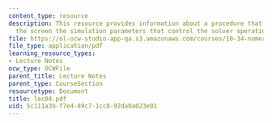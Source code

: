 ```yaml
---
content_type: resource
description: This resource provides information about a procedure that reads in from
  the screen the simulation parameters that control the solver operation.
file: https://ol-ocw-studio-app-qa.s3.amazonaws.com/courses/10-34-numerical-methods-applied-to-chemical-engineering-fall-2005/5c111a3bf7e489c71cc892da0a023e01_lec04.pdf
file_type: application/pdf
learning_resource_types:
- Lecture Notes
ocw_type: OCWFile
parent_title: Lecture Notes
parent_type: CourseSection
resourcetype: Document
title: lec04.pdf
uid: 5c111a3b-f7e4-89c7-1cc8-92da0a023e01
---
```


